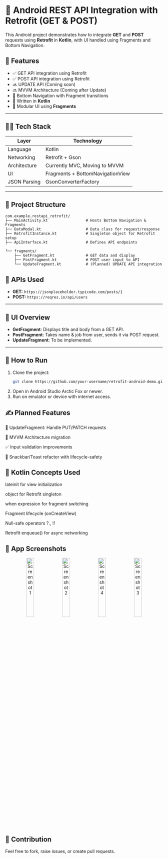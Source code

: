 # 📱 Android REST API Integration with Retrofit (GET & POST)

This Android project demonstrates how to integrate **GET** and **POST** requests using **Retrofit** in **Kotlin**, with UI handled using Fragments and Bottom Navigation.

## 🚀 Features

- ✅ GET API integration using Retrofit
- ✅ POST API integration using Retrofit
- 🔜 UPDATE API (Coming soon)
- 🔜 MVVM Architecture (Coming after Update)
- 🧭 Bottom Navigation with Fragment transitions
- 🔧 Written in **Kotlin**
- 🧩 Modular UI using **Fragments**

---

## 🧑‍💻 Tech Stack

| Layer              | Technology               |
|-------------------|--------------------------|
| Language           | Kotlin                   |
| Networking         | Retrofit + Gson          |
| Architecture       | Currently MVC, Moving to MVVM |
| UI                 | Fragments + BottomNavigationView |
| JSON Parsing       | GsonConverterFactory     |

---

## 📂 Project Structure

```plaintext
com.example.restapi_retrofit/
├── MainActivity.kt                 # Hosts Bottom Navigation & Fragments
├── DataModal.kt                    # Data class for request/response
├── RetrofitInstance.kt             # Singleton object for Retrofit setup
├── ApiInterface.kt                 # Defines API endpoints

└── fragments/
    ├── GetFragment.kt              # GET data and display
    ├── PostFragment.kt             # POST user input to API
    └── UpdateFragment.kt           # (Planned) UPDATE API integration
```

## 📡 APIs Used

- **GET:** `https://jsonplaceholder.typicode.com/posts/1`
- **POST:** `https://reqres.in/api/users`

---

## 📸 UI Overview

- **GetFragment**: Displays title and body from a GET API.
- **PostFragment**: Takes name & job from user, sends it via POST request.
- **UpdateFragment**: To be implemented.

---

## 🧪 How to Run

1. Clone the project:
   ```bash
   git clone https://github.com/your-username/retrofit-android-demo.git
2. Open in Android Studio Arctic Fox or newer.
3. Run on emulator or device with internet access.

## ✍️ Planned Features
🔁 UpdateFragment: Handle PUT/PATCH requests

🧠 MVVM Architecture migration

✅ Input validation improvements

💬 Snackbar/Toast refactor with lifecycle-safety

## 📖 Kotlin Concepts Used
lateinit for view initialization

object for Retrofit singleton

when expression for fragment switching

Fragment lifecycle (onCreateView)

Null-safe operators ?., !!

Retrofit enqueue() for async networking

## 📸 App Screenshots

<p align="center">
  <img src="https://github.com/user-attachments/assets/27a9df6d-d6b7-4810-a2a0-c2a46e506f7d" alt="Screenshot 1" width="22%" />
  <img src="https://github.com/user-attachments/assets/f23b2364-e2aa-4ca5-a081-adbf43149164" alt="Screenshot 2" width="22%" />
  <img src="https://github.com/user-attachments/assets/818f26c3-6d7a-4d93-b6c5-dadf8d287c6a" alt="Screenshot 4" width="22%" />
  <img src="https://github.com/user-attachments/assets/41c0b54b-ff13-4b0c-8a75-7d9f2a5431de" alt="Screenshot 3" width="22%" />
</p>




## 🤝 Contribution
Feel free to fork, raise issues, or create pull requests.
